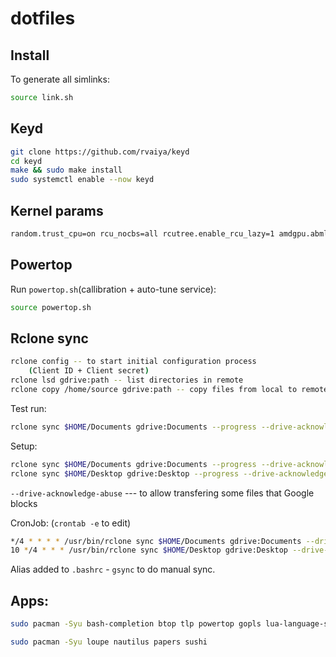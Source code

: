 # dotfiles

## Install

To generate all simlinks:

```bash
source link.sh
```

## Keyd

```bash
git clone https://github.com/rvaiya/keyd
cd keyd
make && sudo make install
sudo systemctl enable --now keyd
```

## Kernel params

```bash
random.trust_cpu=on rcu_nocbs=all rcutree.enable_rcu_lazy=1 amdgpu.abmlevel=0
```

## Powertop

Run `powertop.sh`(callibration + auto-tune service):
```bash
source powertop.sh
```

## Rclone sync

```bash
rclone config -- to start initial configuration process
	(Client ID + Client secret)
rclone lsd gdrive:path -- list directories in remote
rclone copy /home/source gdrive:path -- copy files from local to remote
```
Test run:
```bash
rclone sync $HOME/Documents gdrive:Documents --progress --drive-acknowledge-abuse --dry-run
```

Setup:
```bash
rclone sync $HOME/Documents gdrive:Documents --progress --drive-acknowledge-abuse
rclone sync $HOME/Desktop gdrive:Desktop --progress --drive-acknowledge-abuse
```

`--drive-acknowledge-abuse` --- to allow transfering some files that Google blocks

CronJob: (`crontab -e` to edit)
```bash
*/4 * * * * /usr/bin/rclone sync $HOME/Documents gdrive:Documents --drive-acknowledge-abuse >> $HOME/.logs/rclone/rclone-gdrive-doc.log 2>&1
10 */4 * * * /usr/bin/rclone sync $HOME/Desktop gdrive:Desktop --drive-acknowledge-abuse >> $HOME/.logs/rclone/rclone-gdrive-desk.log 2>&1
```
Alias added to `.bashrc` - `gsync` to do manual sync.

## Apps:

```bash
sudo pacman -Syu bash-completion btop tlp powertop gopls lua-language-server ttf-jetbrains-mono-nerd ttf-jetbrains-mono rclone crontab vi wl-clipboard impala
```

```bash
sudo pacman -Syu loupe nautilus papers sushi
```
